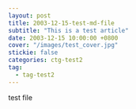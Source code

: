```yaml
---
layout: post
title: 2003-12-15-test-md-file
subtitle: "This is a test article"
date: 2003-12-15 10:00:00 +0800
cover: "/images/test_cover.jpg"
stickie: false
categories: ctg-test2
tag:
  - tag-test2
---
```

test file
        